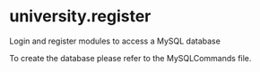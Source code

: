 # university.register
Login and register modules to access a MySQL database


To create the database please refer to the MySQLCommands file.


